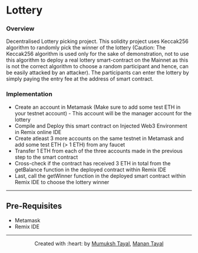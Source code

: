 # Lottery

### Overview

Decentralised Lottery picking project. This solidity project uses Keccak256 algorithm to randomly pick the winner of the lottery (Caution: The Keccak256 algorithm is used only for the sake of demonstration, not to use this algorithm to deploy a real lottery smart-contract on the Mainnet as this is not the correct algorithm to choose a random participant and hence, can be easily attacked by an attacker). The participants can enter the lottery by simply paying the entry fee at the address of smart contract.

### Implementation

- Create an account in Metamask (Make sure to add some test ETH in your testnet account) - This account will be the manager account for the lottery
- Compile and Deploy this smart contract on Injected Web3 Environment in Remix online IDE
- Create atleast 3 more accounts on the same testnet in Metamask and add some test ETH (> 1 ETH) from any faucet
- Transfer 1 ETH from each of the three accounts made in the previous step to the smart contract
- Cross-check if the contract has received 3 ETH in total from the getBalance function in the deployed contract within Remix IDE
- Last, call the getWinner function in the deployed smart contract within Remix IDE to choose the lottery winner

***

## Pre-Requisites

- Metamask
- Remix IDE



***

<p align='center'>Created with :heart: by <a href="https://github.com/mumukshtayal">Mumuksh Tayal</a>, <a href="https://github.com/tayalmanan28">Manan Tayal</a></p>
